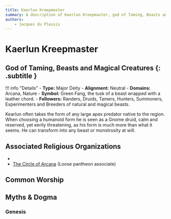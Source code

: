 ```yaml
---
title: Kaerlun Kreepmaster
summary: A description of Kaerlun Kreepmaster, god of Taming, Beasts and Magical Creatures.
authors:
    - Jacques du Plessis
---
```

# Kaerlun Kreepmaster
## God of Taming, Beasts and Magical Creatures {: .subtitle }

!!! info "Details"
    - **Type:** Major Deity
    - **Alignment:** Neutral
    - **Domains:** Arcana, Nature
    - **Symbol:** Green Fang, the tusk of a beast wrapped with a leather chord.
    - **Followers:** Randers, Druids, Tamers, Hunters, Summoners, Experimenters and Breeders of natural and magical beasts.

Kearlun often takes the form of any large apex predator native to the region.  When choosing a humanoid form he is seen as a Gnome druid, calm and reserved, yet eerily threatening, as his form is much more than what it seems.  He can transform into any beast or monstrosity at will.

## Associated Religious Organizations
* 
* [The Circle of Arcana](../../organizations/circle_of_arcana) (Loose pantheon associate)

## Common Worship

## Myths & Dogma
### Genesis
